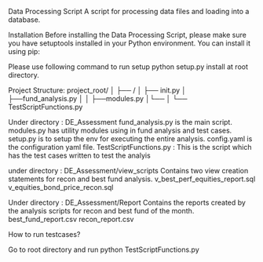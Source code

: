 Data Processing Script
A script for processing data files and loading into a database.

Installation
Before installing the Data Processing Script, please make sure you have setuptools installed in your Python environment. You can install it using pip:

Please use following command to run setup python setup.py install at root directory.

Project Structure:
project_root/ │ ├── / │ ├── init.py │ ├──fund_analysis.py │ │ ├──modules.py │└── │ └── TestScriptFunctions.py


Under directory : DE_Assessment
fund_analysis.py is the main script. 
modules.py has utility modules using in fund analysis and test cases.
setup.py is to setup the env for executing the entire analysis.
config.yaml is the configuration yaml file. 
TestScriptFunctions.py : This is the script which has the test cases written to test the analyis



under directory : DE_Assessment/view_scripts
Contains two view creation statements for recon and best fund analysis. 
v_best_perf_equities_report.sql
v_equities_bond_price_recon.sql

Under directory : DE_Assessment/Report
Contains the reports created by the analysis scripts for recon and best fund of the month. 
best_fund_report.csv
recon_report.csv

How to run testcases?

Go to root directory and run python TestScriptFunctions.py 
